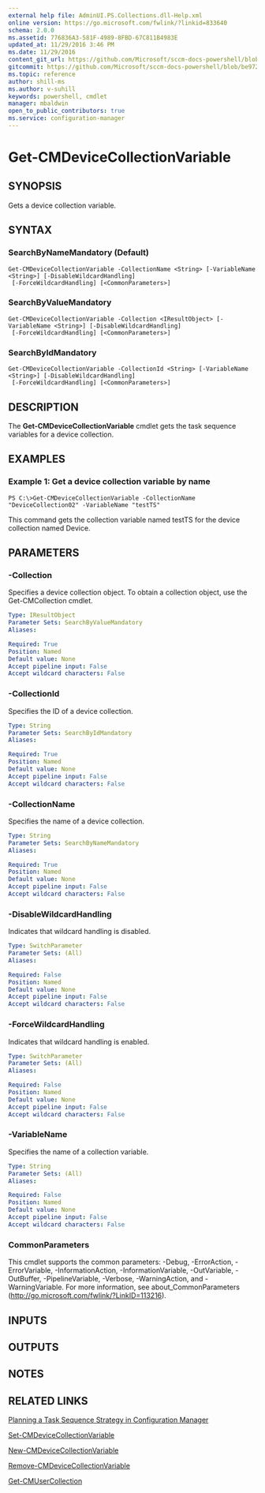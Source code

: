 ```yaml
---
external help file: AdminUI.PS.Collections.dll-Help.xml
online version: https://go.microsoft.com/fwlink/?linkid=833640
schema: 2.0.0
ms.assetid: 776836A3-581F-4989-8FBD-67C811B4983E
updated_at: 11/29/2016 3:46 PM
ms.date: 11/29/2016
content_git_url: https://github.com/Microsoft/sccm-docs-powershell/blob/master/sccm-cmdlets/ConfigurationManager/vlatest/Get-CMDeviceCollectionVariable.md
gitcommit: https://github.com/Microsoft/sccm-docs-powershell/blob/be9723fe908914c0e1ed2689b3ffaa3b56f1b53b/sccm-cmdlets/ConfigurationManager/vlatest/Get-CMDeviceCollectionVariable.md
ms.topic: reference
author: shill-ms
ms.author: v-suhill
keywords: powershell, cmdlet
manager: mbaldwin
open_to_public_contributors: true
ms.service: configuration-manager
---
```


# Get-CMDeviceCollectionVariable

## SYNOPSIS
Gets a device collection variable.

## SYNTAX

### SearchByNameMandatory (Default)
```
Get-CMDeviceCollectionVariable -CollectionName <String> [-VariableName <String>] [-DisableWildcardHandling]
 [-ForceWildcardHandling] [<CommonParameters>]
```

### SearchByValueMandatory
```
Get-CMDeviceCollectionVariable -Collection <IResultObject> [-VariableName <String>] [-DisableWildcardHandling]
 [-ForceWildcardHandling] [<CommonParameters>]
```

### SearchByIdMandatory
```
Get-CMDeviceCollectionVariable -CollectionId <String> [-VariableName <String>] [-DisableWildcardHandling]
 [-ForceWildcardHandling] [<CommonParameters>]
```

## DESCRIPTION
The **Get-CMDeviceCollectionVariable** cmdlet gets the task sequence variables for a device collection.

## EXAMPLES

### Example 1: Get a device collection variable by name
```
PS C:\>Get-CMDeviceCollectionVariable -CollectionName "DeviceCollection02" -VariableName "testTS"
```

This command gets the collection variable named testTS for the device collection named Device.

## PARAMETERS

### -Collection
Specifies a device collection object.
To obtain a collection object, use the Get-CMCollection cmdlet.

```yaml
Type: IResultObject
Parameter Sets: SearchByValueMandatory
Aliases: 

Required: True
Position: Named
Default value: None
Accept pipeline input: False
Accept wildcard characters: False
```

### -CollectionId
Specifies the ID of a device collection.

```yaml
Type: String
Parameter Sets: SearchByIdMandatory
Aliases: 

Required: True
Position: Named
Default value: None
Accept pipeline input: False
Accept wildcard characters: False
```

### -CollectionName
Specifies the name of a device collection.

```yaml
Type: String
Parameter Sets: SearchByNameMandatory
Aliases: 

Required: True
Position: Named
Default value: None
Accept pipeline input: False
Accept wildcard characters: False
```

### -DisableWildcardHandling
Indicates that wildcard handling is disabled.

```yaml
Type: SwitchParameter
Parameter Sets: (All)
Aliases: 

Required: False
Position: Named
Default value: None
Accept pipeline input: False
Accept wildcard characters: False
```

### -ForceWildcardHandling
Indicates that wildcard handling is enabled.

```yaml
Type: SwitchParameter
Parameter Sets: (All)
Aliases: 

Required: False
Position: Named
Default value: None
Accept pipeline input: False
Accept wildcard characters: False
```

### -VariableName
Specifies the name of a collection variable.

```yaml
Type: String
Parameter Sets: (All)
Aliases: 

Required: False
Position: Named
Default value: None
Accept pipeline input: False
Accept wildcard characters: False
```

### CommonParameters
This cmdlet supports the common parameters: -Debug, -ErrorAction, -ErrorVariable, -InformationAction, -InformationVariable, -OutVariable, -OutBuffer, -PipelineVariable, -Verbose, -WarningAction, and -WarningVariable. For more information, see about_CommonParameters (http://go.microsoft.com/fwlink/?LinkID=113216).

## INPUTS

## OUTPUTS

## NOTES

## RELATED LINKS

[Planning a Task Sequence Strategy in Configuration Manager](http://go.microsoft.com/fwlink/p/?LinkID=260806)

[Set-CMDeviceCollectionVariable](xref:ConfigurationManager/vlatest/Set-CMDeviceCollectionVariable.md)

[New-CMDeviceCollectionVariable](xref:ConfigurationManager/vlatest/New-CMDeviceCollectionVariable.md)

[Remove-CMDeviceCollectionVariable](xref:ConfigurationManager/vlatest/Remove-CMDeviceCollectionVariable.md)

[Get-CMUserCollection](xref:ConfigurationManager/vlatest/Get-CMUserCollection.md)


